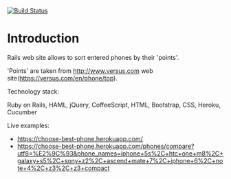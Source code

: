 [![Build Status](https://travis-ci.org/kirillstrelkov/choosephone.svg?branch=master)](https://travis-ci.org/kirillstrelkov/choosephone)

# Introduction

Rails web site allows to sort entered phones by their 'points'.

'Points' are taken from http://www.versus.com web site(https://versus.com/en/phone/top).

Technology stack:

Ruby on Rails, HAML, jQuery, CoffeeScript, HTML, Bootstrap, CSS, Heroku, Cucumber

Live examples:
* https://choose-best-phone.herokuapp.com/
* https://choose-best-phone.herokuapp.com/phones/compare?utf8=%E2%9C%93&phone_names=iphone+5s%2C+htc+one+m8%2C+galaxy+s5%2C+sony+z2%2C+ascend+mate+7%2C+iphone+6%2C+note+4%2C+z3%2C+z3+compact
